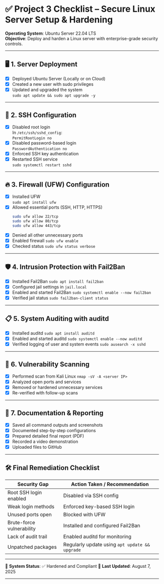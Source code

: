 # ✅ Project 3 Checklist – Secure Linux Server Setup & Hardening

**Operating System**: Ubuntu Server 22.04 LTS  
**Objective**: Deploy and harden a Linux server with enterprise-grade security controls.

---

## 🖥️ 1. Server Deployment

- [x] Deployed Ubuntu Server (Locally or on Cloud)
- [x] Created a new user with sudo privileges
- [x] Updated and upgraded the system  
  `sudo apt update && sudo apt upgrade -y`

---

## 🔐 2. SSH Configuration

- [x] Disabled root login  
  In `/etc/ssh/sshd_config`:  
  `PermitRootLogin no`
- [x] Disabled password-based login  
  `PasswordAuthentication no`
- [x] Enforced SSH key authentication
- [x] Restarted SSH service  
  `sudo systemctl restart sshd`

---

## 🔥 3. Firewall (UFW) Configuration

- [x] Installed UFW  
  `sudo apt install ufw`
- [x] Allowed essential ports (SSH, HTTP, HTTPS)  
  ```bash
  sudo ufw allow 22/tcp
  sudo ufw allow 80/tcp
  sudo ufw allow 443/tcp

* [x] Denied all other unnecessary ports
* [x] Enabled firewall
  `sudo ufw enable`
* [x] Checked status
  `sudo ufw status verbose`

---

## 🛡️ 4. Intrusion Protection with Fail2Ban

* [x] Installed Fail2Ban
  `sudo apt install fail2ban`
* [x] Configured jail settings in `jail.local`
* [x] Enabled and started Fail2Ban
  `sudo systemctl enable --now fail2ban`
* [x] Verified jail status
  `sudo fail2ban-client status`

---

## 📋 5. System Auditing with auditd

* [x] Installed auditd
  `sudo apt install auditd`
* [x] Enabled and started auditd
  `sudo systemctl enable --now auditd`
* [x] Verified logging of user and system events
  `sudo ausearch -x sshd`

---

## 🧪 6. Vulnerability Scanning

* [x] Performed scan from Kali Linux
  `nmap -sV -A <server IP>`
* [x] Analyzed open ports and services
* [x] Removed or hardened unnecessary services
* [x] Re-verified with follow-up scans

---

## 📄 7. Documentation & Reporting

* [x] Saved all command outputs and screenshots
* [x] Documented step-by-step configurations
* [x] Prepared detailed final report (PDF)
* [x] Recorded a video demonstration
* [x] Uploaded files to GitHub

---

## 🛠️ Final Remediation Checklist

| Security Gap              | Action Taken / Recommendation                  |
| ------------------------- | ---------------------------------------------- |
| Root SSH login enabled    | Disabled via SSH config                        |
| Weak login methods        | Enforced key-based SSH login                   |
| Unused ports open         | Blocked with UFW                               |
| Brute-force vulnerability | Installed and configured Fail2Ban              |
| Lack of audit trail       | Enabled auditd for monitoring                  |
| Unpatched packages        | Regularly update using `apt update && upgrade` |

---

📌 **System Status**: ✅ Hardened and Compliant
📅 **Last Updated**: August 7, 2025

---

